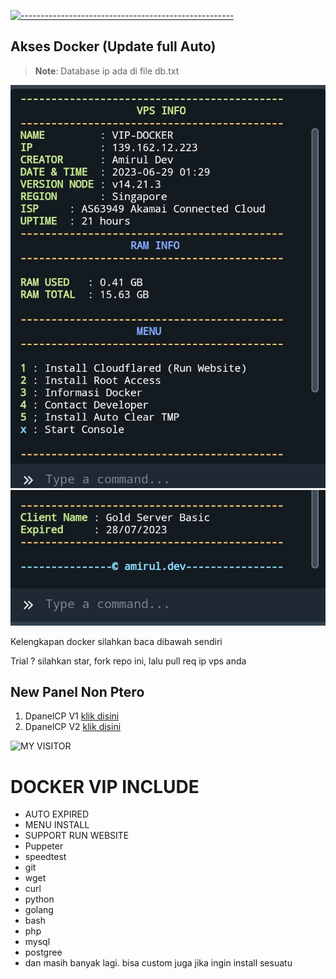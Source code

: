 [![-----------------------------------------------------](https://raw.githubusercontent.com/andreasbm/readme/master/assets/lines/colored.png)](#table-of-contents)

## Akses Docker (Update full Auto)
 > **Note**:  Database ip ada di file db.txt
> 
<img src="ss1.jpg">
<img src="ss2.jpg">

<p>Kelengkapan docker silahkan baca dibawah sendiri</p>
<p>Trial ? silahkan star, fork repo ini, lalu pull req ip vps anda</p>

## New Panel Non Ptero
1. DpanelCP V1 [klik disini](https://github.com/amiruldev20/ippanel/blob/main/TUTOR-RUN-WEBSITE.txt)
2. DpanelCP V2 [klik disini](url.com)

 <p align="center">

![MY VISITOR](https://komarev.com/ghpvc/?username=amiruldev20&color=green)

</p>
 
 # DOCKER VIP INCLUDE
 - AUTO EXPIRED
 - MENU INSTALL
 - SUPPORT RUN WEBSITE
 - Puppeter
 - speedtest
 - git
 - wget
 - curl
 - python
 - golang
 - bash
 - php
 - mysql
 - postgree
 - dan masih banyak lagi.
 bisa custom juga jika ingin install sesuatu

